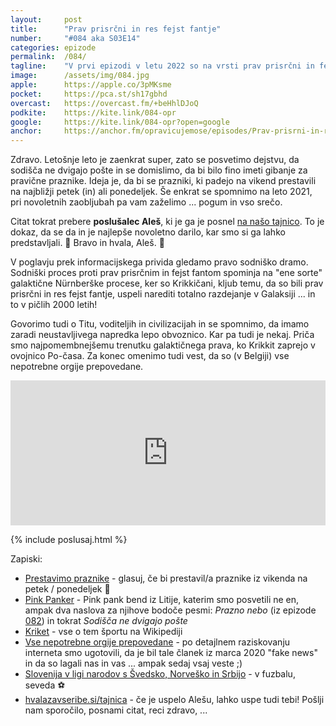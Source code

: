 ```yaml
---
layout: 	post
title:  	"Prav prisrčni in res fejst fantje"
number: 	"#084 aka S03E14"
categories:	epizode
permalink:	/084/
tagline: 	"V prvi epizodi v letu 2022 so na vrsti prav prisrčni in fejst fantje. Mi bi pa prestavljali praznike. Citat prebere poslušalec Aleš."
image:		/assets/img/084.jpg
apple:		https://apple.co/3pMKsme
pocket:		https://pca.st/sh17gbhd
overcast:	https://overcast.fm/+beHhlDJoQ
podkite:	https://kite.link/084-opr
google:		https://kite.link/084-opr?open=google
anchor:		https://anchor.fm/opravicujemose/episodes/Prav-prisrni-in-res-fejst-fantje-e1ceb9c
---
```


Zdravo. Letošnje leto je zaenkrat super, zato se posvetimo dejstvu, da sodišča ne dvigajo pošte in se domislimo, da bi bilo fino imeti gibanje za pravične praznike. Ideja je, da bi se prazniki, ki padejo na vikend prestavili na najbližji petek (in) ali ponedeljek. Še enkrat se spomnimo na leto 2021, pri novoletnih zaobljubah pa vam zaželimo ... pogum in vso srečo. 

Citat tokrat prebere **poslušalec Aleš**, ki je ga je posnel [na našo tajnico](https://hvalazavseribe.si/tajnica). To je dokaz, da se da in je najlepše novoletno darilo, kar smo si ga lahko predstavljali. 🎁 Bravo in hvala, Aleš. 🙏 

V poglavju prek informacijskega privida gledamo pravo sodniško dramo. Sodniški proces proti prav prisrčnim in fejst fantom spominja na "ene sorte" galaktične Nürnberške procese, ker so Krikkičani, kljub temu, da so bili prav prisrčni in res fejst fantje, uspeli narediti totalno razdejanje v Galaksiji ... in to v pičlih 2000 letih! 

Govorimo tudi o Titu, voditeljih in civilizacijah in se spomnimo, da imamo zaradi neustavljivega napredka lepo obvoznico. Kar pa tudi je nekaj. Priča smo najpomembnejšemu trenutku galaktičnega prava, ko Krikkit zaprejo v ovojnico Po-časa. Za konec omenimo tudi vest, da so (v Belgiji) vse nepotrebne orgije prepovedane. 

<iframe src="https://open.spotify.com/embed/episode/0NSF6qyla8KIkxvXVt9VL8?utm_source=generator" width="100%" height="232" frameBorder="0" allowfullscreen="" allow="autoplay; clipboard-write; encrypted-media; fullscreen; picture-in-picture"></iframe>

{% include poslusaj.html %}

Zapiski:
- [Prestavimo praznike](https://twitter.com/opravicujemose/status/1477905735430328324) - glasuj, če bi prestavil/a praznike iz vikenda na petek / ponedeljek 🎉
- [Pink Panker](http://www.pinkpanker.si/) - Pink pank bend iz Litije, katerim smo posvetili ne en, ampak dva naslova za njihove bodoče pesmi: _Prazno nebo_ (iz epizode [082](https://opravicujemo.se/082/)) in tokrat _Sodišča ne dvigajo pošte_
- [Kriket](https://en.wikipedia.org/wiki/Cricket) - vse o tem športu na Wikipediji
- [Vse nepotrebne orgije prepovedane](https://www.latestly.com/social-viral/fact-check/fact-check-group-sex-banned-by-belgium-to-tackle-coronavirus-outbreak-know-truth-behind-viral-article-1633639.html) - po detajlnem raziskovanju interneta smo ugotovili, da je bil tale članek iz marca 2020 "fake news" in da so lagali nas in vas ... ampak sedaj vsaj veste ;) 
- [Slovenija v ligi narodov s Švedsko, Norveško in Srbijo](https://www.sta.si/2979472/slovenija-v-ligi-narodov-s-svedsko-norvesko-in-srbijo) - v fuzbalu, seveda ⚽️
- [hvalazavseribe.si/tajnica](https://hvalazavseribe.si/tajnica) - če je uspelo Alešu, lahko uspe tudi tebi! Pošlji nam sporočilo, posnami citat, reci zdravo, ...